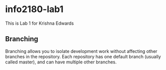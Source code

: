 # info2180-lab1
This is Lab 1 for Krishna Edwards
## Branching
Branching allows you to isolate development work without
affecting other branches in the repository. Each repository
has one default branch (usually called master), and can have multiple other branches.